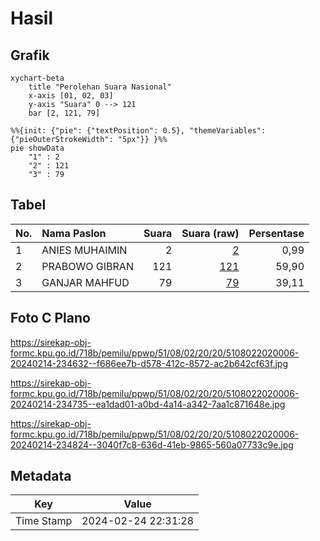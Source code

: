 # Hasil

## Grafik

```mermaid
xychart-beta
    title "Perolehan Suara Nasional"
    x-axis [01, 02, 03]
    y-axis "Suara" 0 --> 121
    bar [2, 121, 79]
```

```mermaid
%%{init: {"pie": {"textPosition": 0.5}, "themeVariables": {"pieOuterStrokeWidth": "5px"}} }%%
pie showData
    "1" : 2
    "2" : 121
    "3" : 79
```

## Tabel

| No. | Nama Paslon    | Suara | Suara (raw) | Persentase |
|:--- |:-------------- | -----:| -----------:| ----------:|
| 1   | ANIES MUHAIMIN | 2     | [2][p-1]    | 0,99       |
| 2   | PRABOWO GIBRAN | 121   | [121][p-2]  | 59,90      |
| 3   | GANJAR MAHFUD  | 79    | [79][p-3]   | 39,11      |


[p-1]: https://github.com/gigit-pemilu/pemilu-2024/blob/main/pilpres/hitung-suara/sub/51-bali/sub/08-buleleng/sub/02-seririt/sub/2020-kalisada/sub/006-tps/sub/paslon-1.txt
[p-2]: https://github.com/gigit-pemilu/pemilu-2024/blob/main/pilpres/hitung-suara/sub/51-bali/sub/08-buleleng/sub/02-seririt/sub/2020-kalisada/sub/006-tps/sub/paslon-2.txt
[p-3]: https://github.com/gigit-pemilu/pemilu-2024/blob/main/pilpres/hitung-suara/sub/51-bali/sub/08-buleleng/sub/02-seririt/sub/2020-kalisada/sub/006-tps/sub/paslon-3.txt

## Foto C Plano

https://sirekap-obj-formc.kpu.go.id/718b/pemilu/ppwp/51/08/02/20/20/5108022020006-20240214-234632--f686ee7b-d578-412c-8572-ac2b642cf63f.jpg

https://sirekap-obj-formc.kpu.go.id/718b/pemilu/ppwp/51/08/02/20/20/5108022020006-20240214-234735--ea1dad01-a0bd-4a14-a342-7aa1c871648e.jpg

https://sirekap-obj-formc.kpu.go.id/718b/pemilu/ppwp/51/08/02/20/20/5108022020006-20240214-234824--3040f7c8-636d-41eb-9865-560a07733c9e.jpg


## Metadata

| Key        | Value               |
| ---------- | ------------------- |
| Time Stamp | 2024-02-24 22:31:28 |



